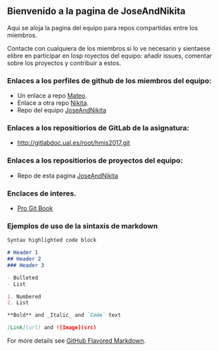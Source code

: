 ﻿## Bienvenido a la pagina de JoseAndNikita

Aqui se aloja la pagina del equipo para repos compartidas entre los miembros.

Contacte con cualquiera de los miembros si lo ve necesario y sientaese elibre en participar en losp royectos del equipo: añadir issues, comentar sobre los proyectos y contribuir a estos.

### Enlaces a los perfiles de github de los miembros del equipo:

- Un enlace a repo [Mateo](https://github.com/jmmateo14).
- Enlace a otra repo [Nikita](https://github.com/panteleevnikita).
- Repo del equipo [JoseAndNikita](https://github.com/JoseAndNikita)

### Enlaces a los repositiorios de GitLab de la asignatura:
- http://gitlabdoc.ual.es/root/hmis2017.git

### Enlaces a los repositiorios de proyectos del equipo:

- Repo de esta pagina [JoseAndNikita](https://github.com/JoseAndNikita/hmis2017)

### Enclaces de interes. 

- [Pro Git Book](httsp://git-scm.com/book/es/)

### Ejemplos de uso de la sintaxis de markdown

```markdown
Syntax highlighted code block

# Header 1
## Header 2
### Header 3

- Bulleted
- List

1. Numbered
2. List

**Bold** and _Italic_ and `Code` text

[Link](url) and ![Image](src)
```

For more details see [GitHub Flavored Markdown](https://guides.github.com/features/mastering-markdown/).

